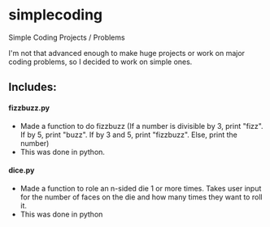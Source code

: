 # simplecoding
Simple Coding Projects / Problems

I'm not that advanced enough to make huge projects or work on major coding problems, so I decided to work on simple ones.

## Includes:

#### fizzbuzz.py 
- Made a function to do fizzbuzz (If a number is divisible by 3, print "fizz". If by 5, print "buzz". If by 3 and 5, print "fizzbuzz". Else, print the number)
- This was done in python.

#### dice.py
- Made a function to role an n-sided die 1 or more times. Takes user input for the number of faces on the die and how many times they want to roll it.
- This was done in python

